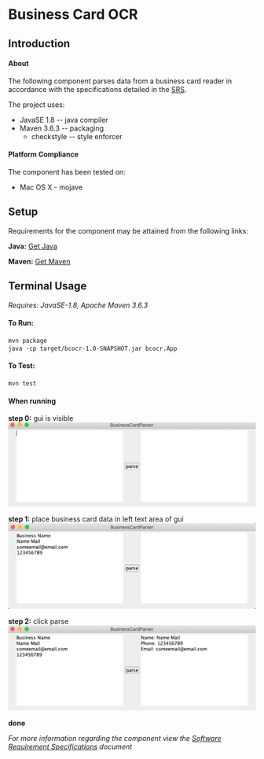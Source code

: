 # **Business Card OCR**

##  **Introduction**

#### **About**

The following component parses data from a business card reader in accordance
with the specifications detailed in the [SRS](https://github.com/Unachieved/Asymmetrik/blob/main/Software%20Requirements%20Specification.pdf). 

The project uses:

* JavaSE 1.8 -- java compiler
* Maven 3.6.3 -- packaging
    * checkstyle -- style enforcer

#### Platform Compliance

The component has been tested on:
* Mac OS X - mojave

## **Setup**

Requirements for the component may be attained from the following links:

**Java:**  [Get Java](https://www.java.com/en/)

**Maven:** [Get Maven](https://maven.apache.org/index.html)

## **Terminal Usage**

*Requires: JavaSE-1.8, Apache Maven 3.6.3*

#### **To Run:** 
```
mvn package
java -cp target/bcocr-1.0-SNAPSHOT.jar bcocr.App
```

#### **To Test:**
```
mvn test
```
#### **When running**

**step 0:** gui is visible
![state 0](https://github.com/Unachieved/Asymmetrik/blob/main/readmeImgs/usage0.png)

**step 1:** place business card data in left text area of gui
![state 1](https://github.com/Unachieved/Asymmetrik/blob/main/readmeImgs/usage1.png)

**step 2:** click parse
![state 2](https://github.com/Unachieved/Asymmetrik/blob/main/readmeImgs/usage2.png)

**done**


*For more information regarding the component view the 
[Software Requirement Specifications](https://github.com/Unachieved/Asymmetrik/blob/main/Software%20Requirements%20Specification.pdf) document*